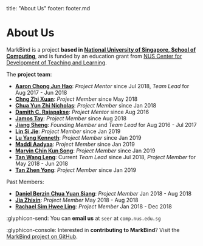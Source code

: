 <frontmatter>
  title: "About Us"
  footer: footer.md
</frontmatter>

<include src="./common/header.md" />

# About Us

<span class="lead">MarkBind is a project **based in [National University of Singapore, School of Computing](http://www.comp.nus.edu.sg/)**, and is funded by an education grant from [NUS Center for Development of Teaching and Learning](http://www.cdtl.nus.edu.sg/).</span>

The **project team**:

* [**Aaron Chong Jun Hao**](https://github.com/acjh): _Project Mentor_ since Jul 2018, _Team Lead_ for Aug 2017 - Jun 2018
* [**Chng Zhi Xuan**](https://github.com/Chng-Zhi-Xuan): _Project Member_ since May 2018
* [**Chua Yun Zhi Nicholas**](https://github.com/nicholaschuayunzhi): _Project Member_ since Jan 2018
* [**Damith C. Rajapakse**](https://www.comp.nus.edu.sg/~damithch/): _Project Mentor_ since Aug 2016
* [**Jamos Tay**](https://github.com/jamos-tay): _Project Member_ since Aug 2018
* [**Jiang Sheng**](https://github.com/Gisonrg): _Founding Member_ and _Team Lead_ for Aug 2016 - Jul 2017
* [**Lin Si Jie**](https://www.github.com/sijie123): _Project Member_  since Jan 2019
* [**Lu Yang Kenneth**](https://github.com/luyangkenneth): _Project Member_  since Jan 2019
* [**Maddi Aadyaa**](https://www.github.com/amad-person): _Project Member_  since Jan 2019
* [**Marvin Chin Kun Song**](https://www.github.com/marvinchin): _Project Member_  since Jan 2019
* [**Tan Wang Leng**](https://github.com/yamgent): Current _Team Lead_ since Jul 2018, _Project Member_ for May 2018 - Jun 2018
* [**Tan Zhen Yong**](https://www.github.com/Xenonym): _Project Member_  since Jan 2019

Past Members:
* [**Daniel Berzin Chua Yuan Siang**](https://github.com/danielbrzn): _Project Member_  Jan 2018 - Aug 2018
* [**Jia Zhixin**](https://github.com/nusjzx): _Project Member_ May 2018 - Aug 2018
* [**Rachael Sim Hwee Ling**](https://github.com/rachx): _Project Member_ Jan 2018 - Dec 2018

:glyphicon-send: You can **email us** at `seer` at `comp.nus.edu.sg`

:glyphicon-console: Interested in **contributing to MarkBind**? Visit the [MarkBind project on GitHub](https://github.com/MarkBind/markbind).

